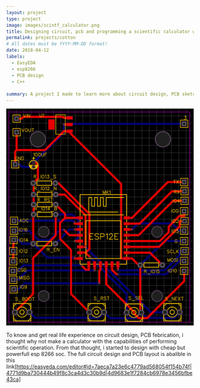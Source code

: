 ```yaml
---
layout: project
type: project
image: images/scintf_calculator.png
title: Designing circuit, pcb and programming a scientific calculator with esp8266 soc
permalink: projects/cotton
# All dates must be YYYY-MM-DD format!
date: 2018-04-12
labels:
  - EasyEDA
  - esp8266
  - PCB design
  - C++

summary: A project I made to learn more about circuit design, PCB sketching and coding with complex mathmatical model 
---
```


<div class="ui images">
  <img class="ui image" src="../images/scintf_calculator.png">
</div>



To know and get real life experience on circuit design, PCB febrication, i thought why not make a calculator with the capabilities of performing scientific operation. From that thought, i started to design with cheap but powerfull esp 8266 soc. The full circuit design and PCB layout is abalible in this link[https://easyeda.com/editor#id=7aeca7a23e6c4779ad568054f154b74f|4771d9ba730444b49f8c3ca4d3c30b9d|4d9683e1f7284cb6978e3456bfbe43ca] 
